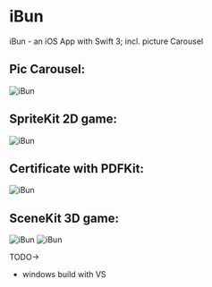 # iBun
iBun - an iOS App with Swift 3; incl. picture Carousel

## Pic Carousel:
![iBun](https://raw.githubusercontent.com/privet56/iBun/master/ibun.gif)

## SpriteKit 2D game:
![iBun](https://raw.githubusercontent.com/privet56/iBun/master/ibun.spritekit.gif)

## Certificate with PDFKit:
![iBun](https://raw.githubusercontent.com/privet56/iBun/master/ibun.pdf.gif)

## SceneKit 3D game:
![iBun](https://raw.githubusercontent.com/privet56/iBun/master/ibun.3d.lea.gif)
![iBun](https://raw.githubusercontent.com/privet56/iBun/master/ibun.3d_3.gif)

TODO->

- windows build with VS

